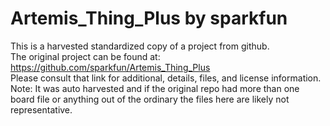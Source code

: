 
# Artemis_Thing_Plus by sparkfun  
This is a harvested standardized copy of a project from github.  
The original project can be found at:  
https://github.com/sparkfun/Artemis_Thing_Plus  
Please consult that link for additional, details, files, and license information.  
Note: It was auto harvested and if the original repo had more than one board file or anything out of the ordinary the files here are likely not representative.  
    